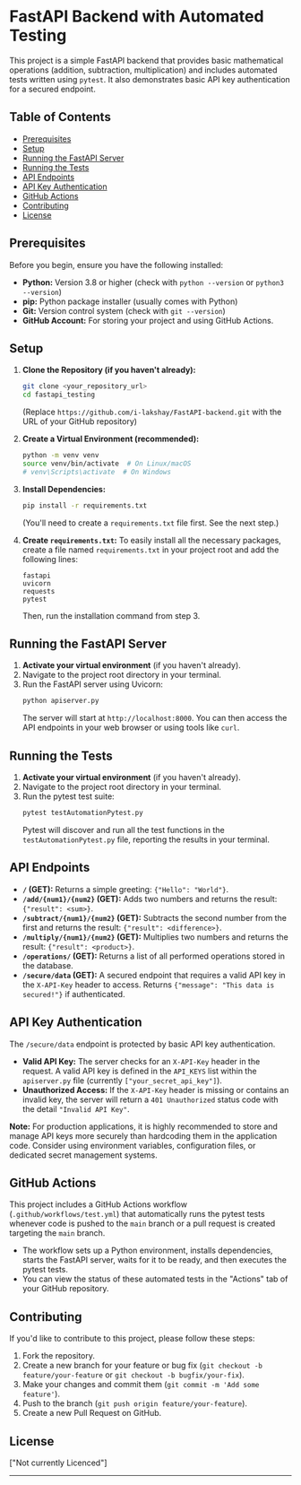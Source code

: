 # FastAPI Backend with Automated Testing

This project is a simple FastAPI backend that provides basic mathematical operations (addition, subtraction, multiplication) and includes automated tests written using `pytest`. It also demonstrates basic API key authentication for a secured endpoint.

## Table of Contents

- [Prerequisites](#prerequisites)
- [Setup](#setup)
- [Running the FastAPI Server](#running-the-fastapi-server)
- [Running the Tests](#running-the-tests)
- [API Endpoints](#api-endpoints)
- [API Key Authentication](#api-key-authentication)
- [GitHub Actions](#github-actions)
- [Contributing](#contributing)
- [License](#license)

## Prerequisites

Before you begin, ensure you have the following installed:

- **Python:** Version 3.8 or higher (check with `python --version` or `python3 --version`)
- **pip:** Python package installer (usually comes with Python)
- **Git:** Version control system (check with `git --version`)
- **GitHub Account:** For storing your project and using GitHub Actions.

## Setup

1.  **Clone the Repository (if you haven't already):**
    ```bash
    git clone <your_repository_url>
    cd fastapi_testing
    ```
    (Replace `https://github.com/i-lakshay/FastAPI-backend.git` with the URL of your GitHub repository)

2.  **Create a Virtual Environment (recommended):**
    ```bash
    python -m venv venv
    source venv/bin/activate  # On Linux/macOS
    # venv\Scripts\activate  # On Windows
    ```

3.  **Install Dependencies:**
    ```bash
    pip install -r requirements.txt
    ```
    (You'll need to create a `requirements.txt` file first. See the next step.)

4.  **Create `requirements.txt`:**
    To easily install all the necessary packages, create a file named `requirements.txt` in your project root and add the following lines:
    ```
    fastapi
    uvicorn
    requests
    pytest
    ```
    Then, run the installation command from step 3.

## Running the FastAPI Server

1.  **Activate your virtual environment** (if you haven't already).
2.  Navigate to the project root directory in your terminal.
3.  Run the FastAPI server using Uvicorn:
    ```bash
    python apiserver.py
    ```
    The server will start at `http://localhost:8000`. You can then access the API endpoints in your web browser or using tools like `curl`.

## Running the Tests

1.  **Activate your virtual environment** (if you haven't already).
2.  Navigate to the project root directory in your terminal.
3.  Run the pytest test suite:
    ```bash
    pytest testAutomationPytest.py
    ```
    Pytest will discover and run all the test functions in the `testAutomationPytest.py` file, reporting the results in your terminal.

## API Endpoints

-   **`/` (GET):** Returns a simple greeting: `{"Hello": "World"}`.
-   **`/add/{num1}/{num2}` (GET):** Adds two numbers and returns the result: `{"result": <sum>}`.
-   **`/subtract/{num1}/{num2}` (GET):** Subtracts the second number from the first and returns the result: `{"result": <difference>}`.
-   **`/multiply/{num1}/{num2}` (GET):** Multiplies two numbers and returns the result: `{"result": <product>}`.
-   **`/operations/` (GET):** Returns a list of all performed operations stored in the database.
-   **`/secure/data` (GET):** A secured endpoint that requires a valid API key in the `X-API-Key` header to access. Returns `{"message": "This data is secured!"}` if authenticated.

## API Key Authentication

The `/secure/data` endpoint is protected by basic API key authentication.

-   **Valid API Key:** The server checks for an `X-API-Key` header in the request. A valid API key is defined in the `API_KEYS` list within the `apiserver.py` file (currently `["your_secret_api_key"]`).
-   **Unauthorized Access:** If the `X-API-Key` header is missing or contains an invalid key, the server will return a `401 Unauthorized` status code with the detail `"Invalid API Key"`.

**Note:** For production applications, it is highly recommended to store and manage API keys more securely than hardcoding them in the application code. Consider using environment variables, configuration files, or dedicated secret management systems.

## GitHub Actions

This project includes a GitHub Actions workflow (`.github/workflows/test.yml`) that automatically runs the pytest tests whenever code is pushed to the `main` branch or a pull request is created targeting the `main` branch.

-   The workflow sets up a Python environment, installs dependencies, starts the FastAPI server, waits for it to be ready, and then executes the pytest tests.
-   You can view the status of these automated tests in the "Actions" tab of your GitHub repository.

## Contributing

If you'd like to contribute to this project, please follow these steps:

1.  Fork the repository.
2.  Create a new branch for your feature or bug fix (`git checkout -b feature/your-feature` or `git checkout -b bugfix/your-fix`).
3.  Make your changes and commit them (`git commit -m 'Add some feature'`).
4.  Push to the branch (`git push origin feature/your-feature`).
5.  Create a new Pull Request on GitHub.

## License

["Not currently Licenced"]

---